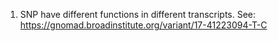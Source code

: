 1. SNP have different functions in different transcripts. See: https://gnomad.broadinstitute.org/variant/17-41223094-T-C
```
```
